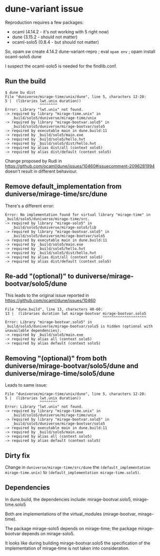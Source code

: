 # dune-variant issue

Reproduction requires a few packages:
- ocaml (4.14.2 - it's not working with 5 right now)
- dune (3.15.2 - should not matter)
- ocaml-solo5 (0.8.4 - but should not matter)

So, opam sw create 4.14.2 dune-variant-repro ; eval `opam env` ; opam install ocaml-solo5 dune

I suspect the ocaml-solo5 is needed for the findlib.conf.

## Run the build

```
$ dune bu dist
File "duniverse/mirage-time/unix/dune", line 5, characters 12-20:
5 |  (libraries lwt.unix duration))
                ^^^^^^^^
Error: Library "lwt.unix" not found.
-> required by library "mirage-time.unix" in
   _build/solo5/duniverse/mirage-time/unix
-> required by library "mirage-bootvar.solo5" in
   _build/solo5/duniverse/mirage-bootvar/solo5
-> required by executable main in dune.build:11
-> required by _build/solo5/main.exe
-> required by _build/solo5/hello.hvt
-> required by _build/solo5/dist/hello.hvt
-> required by alias dist/all (context solo5)
-> required by alias dist/default (context solo5)
```

Change proposed by Rudi in https://github.com/ocaml/dune/issues/10460#issuecomment-2096281994 doesn't result in different behaviour.

## Remove default_implementation from duniverse/mirage-time/src/dune

There's a different error:

```
Error: No implementation found for virtual library "mirage-time" in
_build/solo5/duniverse/mirage-time/src.
-> required by library "mirage-solo5" in
   _build/solo5/duniverse/mirage-solo5/lib
-> required by library "mirage-bootvar.solo5" in
   _build/solo5/duniverse/mirage-bootvar/solo5
-> required by executable main in dune.build:11
-> required by _build/solo5/main.exe
-> required by _build/solo5/hello.hvt
-> required by _build/solo5/dist/hello.hvt
-> required by alias dist/all (context solo5)
-> required by alias dist/default (context solo5)
```

## Re-add "(optional)" to duniverse/mirage-bootvar/solo5/dune

This leads to the original issue reported in https://github.com/ocaml/dune/issues/10460

```
File "dune.build", line 13, characters 40-60:
13 |  (libraries duration lwt mirage-bootvar mirage-bootvar.solo5
                                             ^^^^^^^^^^^^^^^^^^^^
Error: Library "mirage-bootvar.solo5" in
_build/solo5/duniverse/mirage-bootvar/solo5 is hidden (optional with
unavailable dependencies).
-> required by _build/solo5/main.exe
-> required by alias all (context solo5)
-> required by alias default (context solo5)
```

## Removing "(optional)" from both duniverse/mirage-bootvar/solo5/dune and duniverse/mirage-time/solo5/dune

Leads to same issue:

```
File "duniverse/mirage-time/unix/dune", line 5, characters 12-20:
5 |  (libraries lwt.unix duration))
                ^^^^^^^^
Error: Library "lwt.unix" not found.
-> required by library "mirage-time.unix" in
   _build/solo5/duniverse/mirage-time/unix
-> required by library "mirage-bootvar.solo5" in
   _build/solo5/duniverse/mirage-bootvar/solo5
-> required by executable main in dune.build:11
-> required by _build/solo5/main.exe
-> required by alias all (context solo5)
-> required by alias default (context solo5)
```

## Dirty fix

Change in `duniverse/mirage-time/src/dune` the
`(default_implementation mirage-time.unix)` to
`(default_implementation mirage-time.solo5)`.

## Dependencies

In dune.build, the dependencies include: mirage-bootvar.solo5, mirage-time.solo5

Both are implementations of the virtual_modules (mirage-bootvar, mirage-time).

The package mirage-solo5 depends on mirage-time; the package mirage-bootvar
depends on mirage-solo5.

It looks like during building mirage-bootvar.solo5 the specification of the
implementation of mirage-time is not taken into consideration.
